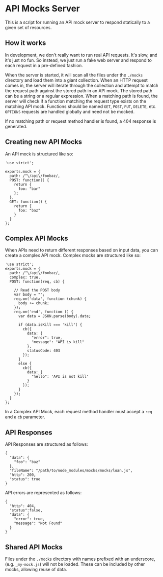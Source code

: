 # API Mocks Server

This is a script for running an API mock server to respond statically to a given set of resources.

## How it works

In development, we don't really want to run real API requests. It's slow, and it's just no fun. So instead, we just run a fake web server and respond to each request in a pre-defined fashion.

When the server is started, it will scan all the files under the `./mocks` directory and load them into a giant collection. When an HTTP request comes in, the server will iterate through the collection and attempt to match the request path against the stored path in an API mock. The stored path can be a string or a regular expression. When a matching path is found, the server will check if a function matching the request type exists on the matching API mock. Functions should be named `GET`, `POST`, `PUT`, `DELETE`, etc. `OPTIONS` requests are handled globally and need not be mocked.

If no matching path or request method handler is found, a 404 response is generated.

## Creating new API Mocks

An API mock is structured like so:

    'use strict';

    exports.mock = {
      path: /^\/api\/foobaz/,
      POST: function() {
        return {
          foo: "bar"
        };
      },
      GET: function() {
        return {
          foo: "baz"
        }
      }
    };

## Complex API Mocks

When APIs need to return different responses based on input data, you can create a complex API mock. Complex mocks are structured like so:

    'use strict';
    exports.mock = {
      path: /^\/api\/foobaz/,
      complex: true,
      POST: function(req, cb) {

        // Read the POST body
        var body = "";
        req.on('data', function (chunk) {
          body += chunk;
        });
        req.on('end', function () {
          var data = JSON.parse(body).data;

          if (data.isKill === 'kill') {
            cb({
              data: {
                "error": true,
                "message": "API is kill"
              },
              statusCode: 403
            });
          }
          else {
            cb({
              data: {
                "hello": 'API is not kill'
              }
            });
          }
        });
      }
    };

In a Complex API Mock, each request method handler must accept a `req` and a `cb` parameter.

## API Responses

API Responses are structured as follows:


    {
      "data": {
        "foo": "baz"
      },
      "fileName": "/path/to/node_modules/mocks/mocks/loan.js",
      "http": 200,
      "status": true
    }

API errors are represented as follows:

    {
      "http": 404,
      "status":false,
      "data": {
        "error": true,
        "message": "Not Found"
      }
    }

## Shared API Mocks

Files under the `./mocks` directory with names prefixed with an underscore, (e.g. `_my-mock.js`) will not be loaded. These can be included by other mocks, allowing reuse of data.
